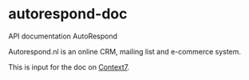 # autorespond-doc
API documentation AutoRespond

Autorespond.nl is an online CRM, mailing list and e-commerce system.

This is input for the doc on [Context7](https://context7.com/pve/autorespond-doc).
